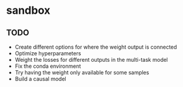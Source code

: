 # sandbox

## TODO

- Create different options for where the weight output is connected
- Optimize hyperparameters
- Weight the losses for different outputs in the multi-task model
- Fix the conda environment
- Try having the weight only available for some samples
- Build a causal model